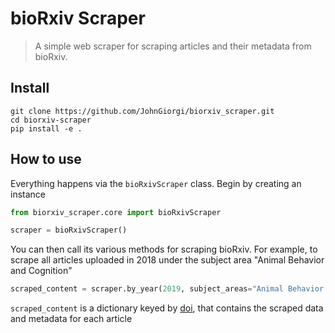 <!--

#################################################
### THIS FILE WAS AUTOGENERATED! DO NOT EDIT! ###
#################################################
# file to edit: index.ipynb
# command to build the docs after a change: nbdev_build_docs

-->

# bioRxiv Scraper

> A simple web scraper for scraping articles and their metadata from bioRxiv.


## Install

```
git clone https://github.com/JohnGiorgi/biorxiv_scraper.git
cd biorxiv-scraper
pip install -e .
```

## How to use

Everything happens via the `bioRxivScraper` class. Begin by creating an instance
<div class="codecell" markdown="1">
<div class="input_area" markdown="1">

```python
from biorxiv_scraper.core import bioRxivScraper

scraper = bioRxivScraper()
```

</div>

</div>

You can then call its various methods for scraping bioRxiv. For example, to scrape all articles uploaded in 2018 under the subject area "Animal Behavior and Cognition"
<div class="codecell" markdown="1">
<div class="input_area" markdown="1">

```python
scraped_content = scraper.by_year(2019, subject_areas="Animal Behavior and Cognition")
```

</div>

</div>

`scraped_content` is a dictionary keyed by [doi](https://www.doi.org/), that contains the scraped data and metadata for each article
